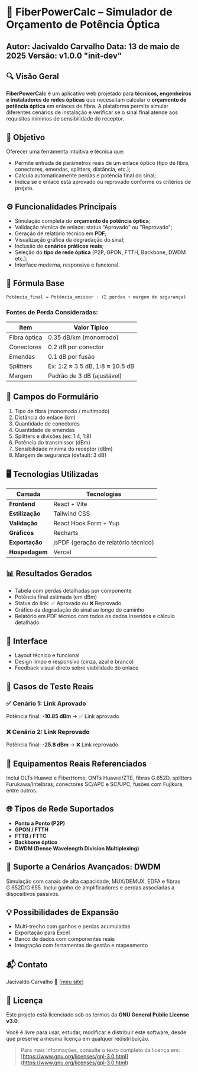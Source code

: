 # 📡 FiberPowerCalc – Simulador de Orçamento de Potência Óptica

**Autor:** Jacivaldo Carvalho
**Data:** 13 de maio de 2025
**Versão:** v1.0.0 "init-dev"
---

## 🔍 Visão Geral

**FiberPowerCalc** é um aplicativo web projetado para **técnicos, engenheiros e instaladores de redes ópticas** que necessitam calcular o **orçamento de potência óptica** em enlaces de fibra. A plataforma permite simular diferentes cenários de instalação e verificar se o sinal final atende aos requisitos mínimos de sensibilidade do receptor.


## 🎯 Objetivo

Oferecer uma ferramenta intuitiva e técnica que:

* Permite entrada de parâmetros reais de um enlace óptico (tipo de fibra, conectores, emendas, splitters, distância, etc.);
* Calcula automaticamente perdas e potência final do sinal;
* Indica se o enlace está aprovado ou reprovado conforme os critérios de projeto.


## ⚙️ Funcionalidades Principais

* Simulação completa do **orçamento de potência óptica**;
* Validação técnica de enlace: status "Aprovado" ou "Reprovado";
* Geração de relatório técnico em **PDF**;
* Visualização gráfica da degradação do sinal;
* Inclusão de **cenários práticos reais**;
* Seleção do **tipo de rede óptica** (P2P, GPON, FTTH, Backbone, DWDM etc.);
* Interface moderna, responsiva e funcional.


## 🧮 Fórmula Base

```txt
Potência_final = Potência_emissor - (Σ perdas + margem de segurança)
```

### Fontes de Perda Consideradas:

| Item         | Valor Típico                    |
| ------------ | ------------------------------- |
| Fibra óptica | 0.35 dB/km (monomodo)           |
| Conectores   | 0.2 dB por conector             |
| Emendas      | 0.1 dB por fusão                |
| Splitters    | Ex: 1:2 ≈ 3.5 dB, 1:8 ≈ 10.5 dB |
| Margem       | Padrão de 3 dB (ajustável)      |


## 📝 Campos do Formulário

1. Tipo de fibra (monomodo / multimodo)
2. Distância do enlace (km)
3. Quantidade de conectores
4. Quantidade de emendas
5. Splitters e divisões (ex: 1:4, 1:8)
6. Potência do transmissor (dBm)
7. Sensibilidade mínima do receptor (dBm)
8. Margem de segurança (default: 3 dB)


## 🖥️ Tecnologias Utilizadas

| Camada          | Tecnologias                          |
| --------------- | ------------------------------------ |
| **Frontend**    | React + Vite                         |
| **Estilização** | Tailwind CSS                         |
| **Validação**   | React Hook Form + Yup                |
| **Gráficos**    | Recharts     |
| **Exportação**  | jsPDF (geração de relatório técnico) |
| **Hospedagem**  | Vercel                               |


## 📊 Resultados Gerados

* Tabela com perdas detalhadas por componente
* Potência final estimada (em dBm)
* Status do link: ✅ Aprovado ou ❌ Reprovado
* Gráfico da degradação do sinal ao longo do caminho
* Relatório em PDF técnico com todos os dados inseridos e cálculo detalhado


## 📸 Interface

* Layout técnico e funcional
* Design limpo e responsivo (cinza, azul e branco)
* Feedback visual direto sobre viabilidade do enlace


## 🧪 Casos de Teste Reais

### ✅ Cenário 1: Link Aprovado

Potência final: **-10.85 dBm** → ✅ Link aprovado

### ❌ Cenário 2: Link Reprovado

Potência final: **-25.8 dBm** → ❌ Link reprovado


## 🔧 Equipamentos Reais Referenciados

Inclui OLTs Huawei e FiberHome, ONTs Huawei/ZTE, fibras G.652D, splitters Furukawa/Intelbras, conectores SC/APC e SC/UPC, fusões com Fujikura, entre outros.


## 🌐 Tipos de Rede Suportados

* **Ponto a Ponto (P2P)**
* **GPON / FTTH**
* **FTTB / FTTC**
* **Backbone óptico**
* **DWDM (Dense Wavelength Division Multiplexing)**


## 🌈 Suporte a Cenários Avançados: DWDM

Simulação com canais de alta capacidade, MUX/DEMUX, EDFA e fibras G.652D/G.655.
Inclui ganho de amplificadores e perdas associadas a dispositivos passivos.


## 💡 Possibilidades de Expansão

* Multi-trecho com ganhos e perdas acumuladas
* Exportação para Excel
* Banco de dados com componentes reais
* Integração com ferramentas de gestão e mapeamento


## 📬 Contato

Jacivaldo Carvalho
🔗 \[[meu site](https://jacivaldocarvalho.vercel.app/)]


## 📄 Licença

Este projeto está licenciado sob os termos da **GNU General Public License v3.0**.

Você é livre para usar, estudar, modificar e distribuir este software, desde que preserve a mesma licença em qualquer redistribuição.

> Para mais informações, consulte o texto completo da licença em:
> [https://www.gnu.org/licenses/gpl-3.0.html](https://www.gnu.org/licenses/gpl-3.0.html)

